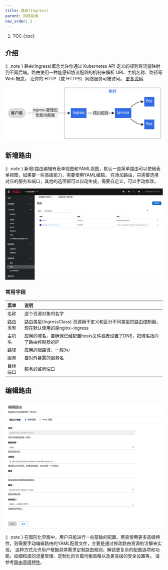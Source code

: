 ```yaml
---
title: 路由(Ingress)
parent: 网络存储
nav_order: 2
---
```


1. TOC
{:toc}

## 介绍

{: .note }
路由(Ingress)概念允许你通过 Kubernetes API 定义的规则将流量映射到不同后端。路由使用一种能感知协议配置的机制来解析 URI、主机名称、路径等 Web 概念， 让你的 HTTP（或 HTTPS）网络服务可被访问。
[更多资料](https://kubernetes.io/zh-cn/docs/concepts/services-networking/ingress/)

![](imgs/ingress.png)


## 新增路由

{: .note }
新增/路由编辑有表单视图和YAML视图，默认一些简单路由可以使用表单视图，如果要一些高级能力，需要使用YAML编辑。
在添加路由，只需要选择对应的服务和端口，其他的选项都可以自动生成，需要自定义，可以手动修改。

![create-ingress.gif](imgs/create-ingress.gif)

### 常用字段 

| 菜单   | 说明                                                           |
|:-----|:-------------------------------------------------------------|
| 名称   | 这个资源对象的名字                                                    |
| 路由类型 | 路由类型(IngressClass) 资源用于定义和区分不同类型的路由控制器，现在默认使用的是nginx-ingress |
| 主机名  | 应用的域名，要确保已经配置hosts文件或者设置了DNS，把域名指向了路由控制器的IP                  |
| 路径   | 应用的根路径，一般为`/`                                                |
| 服务   | 要对外暴露的服务名                                                    |
| 目标端口 | 服务的监听端口                                                      |



## 编辑路由

![](imgs/edit-ingress.png)

{: .note }
在图形化界面中，用户只能进行一些基础的配置。若需使用更多高级特性，则需要手动编辑路由的YAML配置文件，主要是通过修改路由资源的注解来实现。
这种方式允许用户根据具体需求定制路由规则，解锁更复杂的配置选项和功能，如细粒度的流量管理、定制化的负载均衡策略以及更高级的安全设置等。
请参考[路由高级特性](https://www.w3ccoo.com/nginx/nginx_ingress_annotations.html)。

